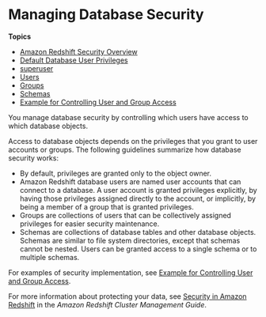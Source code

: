 # Managing Database Security<a name="r_Database_objects"></a>

**Topics**
+ [Amazon Redshift Security Overview](c_security-overview.md)
+ [Default Database User Privileges](r_Privileges.md)
+ [superuser](r_superusers.md)
+ [Users](r_Users.md)
+ [Groups](r_Groups.md)
+ [Schemas](r_Schemas_and_tables.md)
+ [Example for Controlling User and Group Access](t_user_group_examples.md)

You manage database security by controlling which users have access to which database objects\.

Access to database objects depends on the privileges that you grant to user accounts or groups\. The following guidelines summarize how database security works:
+ By default, privileges are granted only to the object owner\.
+ Amazon Redshift database users are named user accounts that can connect to a database\. A user account is granted privileges explicitly, by having those privileges assigned directly to the account, or implicitly, by being a member of a group that is granted privileges\.
+ Groups are collections of users that can be collectively assigned privileges for easier security maintenance\.
+ Schemas are collections of database tables and other database objects\. Schemas are similar to file system directories, except that schemas cannot be nested\. Users can be granted access to a single schema or to multiple schemas\.

For examples of security implementation, see [Example for Controlling User and Group Access](t_user_group_examples.md)\.

For more information about protecting your data, see [Security in Amazon Redshift](https://docs.aws.amazon.com/redshift/latest/mgmt/iam-redshift-user-mgmt.html) in the *Amazon Redshift Cluster Management Guide*\. 